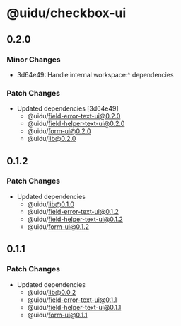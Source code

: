 # @uidu/checkbox-ui

## 0.2.0

### Minor Changes

- 3d64e49: Handle internal workspace:^ dependencies

### Patch Changes

- Updated dependencies [3d64e49]
  - @uidu/field-error-text-ui@0.2.0
  - @uidu/field-helper-text-ui@0.2.0
  - @uidu/form-ui@0.2.0
  - @uidu/lib@0.2.0

## 0.1.2

### Patch Changes

- Updated dependencies
  - @uidu/lib@0.1.0
  - @uidu/field-error-text-ui@0.1.2
  - @uidu/field-helper-text-ui@0.1.2
  - @uidu/form-ui@0.1.2

## 0.1.1

### Patch Changes

- Updated dependencies
  - @uidu/lib@0.0.2
  - @uidu/field-error-text-ui@0.1.1
  - @uidu/field-helper-text-ui@0.1.1
  - @uidu/form-ui@0.1.1

